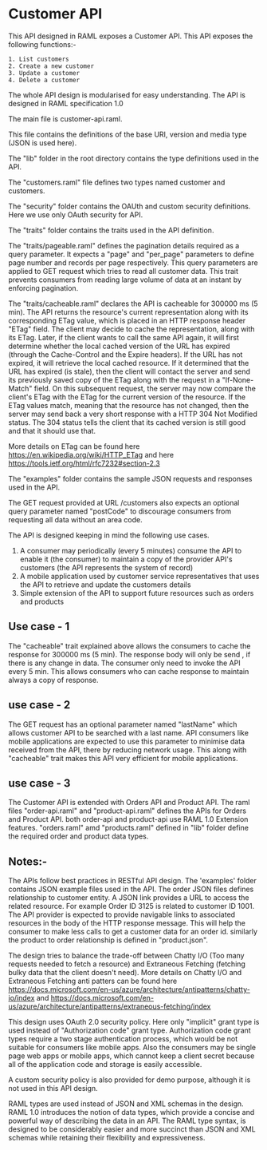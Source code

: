 # Customer API

This API designed in RAML exposes a Customer API. This API exposes the following functions:-

	1. List customers
	2. Create a new customer
	3. Update a customer
	4. Delete a customer

The whole API design is modularised for easy understanding. The API is designed in RAML specification 1.0

The main file is customer-api.raml.

This file contains the definitions of the base URI, version and media type (JSON is used here).

The "lib" folder in the root directory contains the type definitions used in the API.

The "customers.raml" file defines  two types named customer and customers.

The "security" folder contains the OAUth and custom security definitions. Here we use only OAuth security for API.

The "traits" folder contains the traits used in the API definition.

The "traits/pageable.raml" defines the pagination details required as a query parameter. It expects a "page" and "per_page" parameters to define page number and records per page respectively. This query parameters are applied to GET request which tries to read all customer data. This trait prevents consumers from reading large volume of data at an instant by enforcing pagination.

The "traits/cacheable.raml" declares the API is cacheable for 300000 ms (5 min). The API returns the  resource's current representation along with its corresponding ETag value, which is placed in an HTTP response header "ETag" field. The client may  decide to cache the representation, along with its ETag.  Later, if the client wants to call the same API again, it will first determine whether the local cached version of the URL has expired (through the Cache-Control and the Expire headers). If the URL has not expired, it will retrieve the local cached resource. If it determined that the URL has expired (is stale), then the client will contact the server and send its previously saved copy of the ETag along with the request in a "If-None-Match" field.
On this subsequent request, the server may now compare the client's ETag with the ETag for the current version of the resource. If the ETag values match, meaning that the resource has not changed, then the server may send back a very short response with a HTTP 304 Not Modified status. The 304 status tells the client that its cached version is still good and that it should use that.

More details on ETag can be found here https://en.wikipedia.org/wiki/HTTP_ETag and here https://tools.ietf.org/html/rfc7232#section-2.3

The "examples" folder contains the sample JSON requests and responses used in the API.

The GET request provided at URL /customers also expects an optional query parameter named "postCode" to discourage consumers from requesting all data without an area code.

The API is designed keeping in mind the following use cases.

1.	A consumer may periodically (every 5 minutes) consume the API to enable it (the consumer) to maintain a copy of the provider API's customers (the API represents the system of record)
2.	A mobile application used by customer service representatives that uses the API to retrieve and update the customers details
3.	Simple extension of the API to support future resources such as orders and products

Use case - 1
------------
The "cacheable" trait explained above allows the consumers to cache the response for 300000 ms (5 min). The response body will only be send , if there is any change in data. The consumer only need to invoke the API every 5 min. This allows consumers who can cache response to maintain always a copy of response.

use case - 2
------------
The GET request has an optional parameter named "lastName" which allows customer API to be searched with a last name. API consumers like mobile applications are expected to use this parameter to minimise data received from the API, there by reducing network usage. This along with "cacheable" trait makes this API very efficient  for mobile applications.

use case - 3
------------
The Customer API is extended with Orders API and Product API. The raml files "order-api.raml" and "product-api.raml" defines the APIs for Orders and Product API. both order-api and product-api use RAML 1.0 Extension features.
"orders.raml" amd "products.raml" defined in "lib" folder define the required order and product data types.

Notes:-
-------
The APIs follow best practices in RESTful API design. The 'examples' folder contains JSON example files used in the API.
The order JSON files defines relationship to customer entity. A JSON link provides a URL to access the related resource.
For example Order ID 3125 is related to customer ID 1001. The API provider is expected to provide navigable links to associated resources in the body of the HTTP response message. This will help the consumer to make less calls to get a customer data for an order id. similarly the product to order relationship is defined in "product.json".

The design tries to balance the trade-off between Chatty I/O (Too many requests needed to fetch a resource) and Extraneous Fetching (fetching bulky data that the client doesn't need).
More details on Chatty I/O and  Extraneous Fetching anti patters can be found here  https://docs.microsoft.com/en-us/azure/architecture/antipatterns/chatty-io/index and https://docs.microsoft.com/en-us/azure/architecture/antipatterns/extraneous-fetching/index

This design uses OAuth 2.0 security policy. Here only "implicit" grant type is used instead of "Authorization code" grant type.
Authorization code grant types require a two stage authentication process, which would be not suitable for consumers like mobile apps. Also the consumers may be single page web apps or mobile apps, which cannot keep a client secret because all of the application code and storage is easily accessible.

A custom security policy is also provided for demo purpose, although it is not used in this API design.

RAML types are used instead of JSON and XML schemas in the design. RAML 1.0 introduces the notion of data types, which provide a concise and powerful way of describing the data in an API. The RAML type syntax, is designed to be considerably easier and more succinct than JSON and XML schemas while retaining their flexibility and expressiveness.
